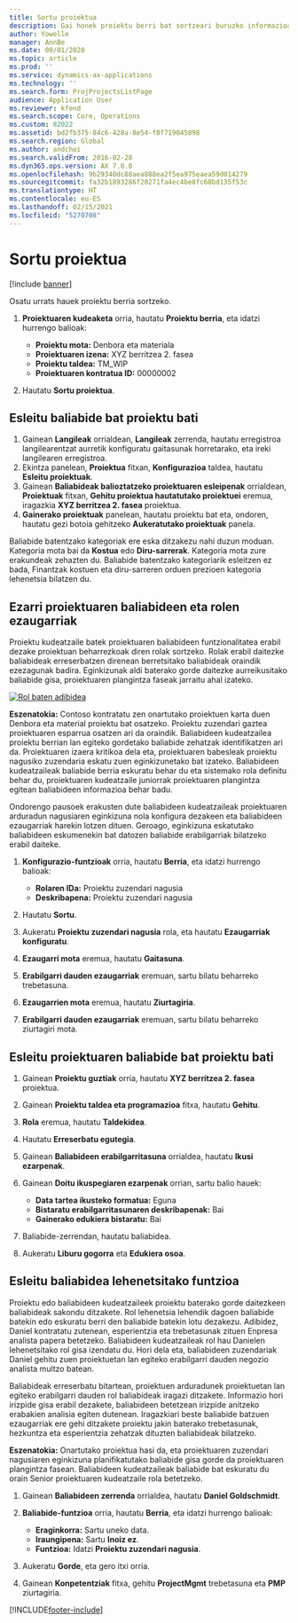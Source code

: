 ```yaml
---
title: Sortu proiektua
description: Gai honek proiektu berri bat sortzeari buruzko informazioa ematen du.
author: Yowelle
manager: AnnBe
ms.date: 09/01/2020
ms.topic: article
ms.prod: ''
ms.service: dynamics-ax-applications
ms.technology: ''
ms.search.form: ProjProjectsListPage
audience: Application User
ms.reviewer: kfend
ms.search.scope: Core, Operations
ms.custom: 82022
ms.assetid: bd2fb375-84c6-428a-8e54-f0f719045898
ms.search.region: Global
ms.author: andchoi
ms.search.validFrom: 2016-02-28
ms.dyn365.ops.version: AX 7.0.0
ms.openlocfilehash: 9b29340dc88aea888ea2f5ea975eaea59d014279
ms.sourcegitcommit: fa32b1893286f20271fa4ec4be8fc68bd135f53c
ms.translationtype: HT
ms.contentlocale: eu-ES
ms.lasthandoff: 02/15/2021
ms.locfileid: "5270708"
---
```

# <a name="create-a-new-project"></a>Sortu proiektua

[!include [banner](../includes/banner.md)]

Osatu urrats hauek proiektu berria sortzeko.

1. **Proiektuaren kudeaketa** orria, hautatu **Proiektu berria**, eta idatzi hurrengo balioak:

    - **Proiektu mota:** Denbora eta materiala
    - **Proiektuaren izena:** XYZ berritzea 2. fasea
    - **Proiektu taldea:** TM\_WIP
    - **Proiektuaren kontratua ID:** 00000002

2. Hautatu **Sortu proiektua**.

## <a name="assign-a-resource-to-a-project"></a>Esleitu baliabide bat proiektu bati

1. Gainean **Langileak** orrialdean, **Langileak** zerrenda, hautatu erregistroa langilearentzat aurretik konfiguratu gaitasunak horretarako, eta ireki langilearen erregistroa.
2. Ekintza panelean, **Proiektua** fitxan, **Konfigurazioa** taldea, hautatu **Esleitu proiektuak**.
3. Gainean **Baliabideak balioztatzeko proiektuaren esleipenak** orrialdean, **Proiektuak** fitxan, **Gehitu proiektua hautatutako proiektuei** eremua, iragazkia **XYZ berritzea 2. fasea** proiektua.
4. **Gainerako proiektuak** panelean, hautatu proiektu bat eta, ondoren, hautatu gezi botoia gehitzeko **Aukeratutako proiektuak** panela.

Baliabide batentzako kategoriak ere eska ditzakezu nahi duzun moduan. Kategoria mota bai da **Kostua** edo **Diru-sarrerak**. Kategoria mota zure erakundeak zehazten du. Baliabide batentzako kategoriarik esleitzen ez bada, Finantzak kostuen eta diru-sarreren orduen prezioen kategoria lehenetsia bilatzen du.

## <a name="set-up-project-resource-and-role-characteristics"></a>Ezarri proiektuaren baliabideen eta rolen ezaugarriak

Proiektu kudeatzaile batek proiektuaren baliabideen funtzionalitatea erabil dezake proiektuan beharrezkoak diren rolak sortzeko. Rolak erabil daitezke baliabideak erreserbatzen direnean berretsitako baliabideak oraindik ezezagunak badira. Eginkizunak aldi baterako gorde daitezke aurreikusitako baliabide gisa, proiektuaren plangintza faseak jarraitu ahal izateko.

[![Rol baten adibidea](./media/projectresourcing05.jpg)](./media/projectresourcing05.jpg) 

**Eszenatokia:** Contoso kontratatu zen onartutako proiektuen karta duen Denbora eta material proiektu bat osatzeko. Proiektu zuzendari gaztea proiektuaren esparrua osatzen ari da oraindik. Baliabideen kudeatzailea proiektu berrian lan egiteko gordetako baliabide zehatzak identifikatzen ari da. Proiektuaren izaera kritikoa dela eta, proiektuaren babesleak proiektu nagusiko zuzendaria eskatu zuen eginkizunetako bat izateko. Baliabideen kudeatzaileak baliabide berria eskuratu behar du eta sistemako rola definitu behar du, proiektuaren kudeatzaile juniorrak proiektuaren plangintza egitean baliabideen informazioa behar badu.

Ondorengo pausoek erakusten dute baliabideen kudeatzaileak proiektuaren arduradun nagusiaren eginkizuna nola konfigura dezakeen eta baliabideen ezaugarriak harekin lotzen dituen. Geroago, eginkizuna eskatutako baliabideen eskumenekin bat datozen baliabide erabilgarriak bilatzeko erabil daiteke.

1. **Konfigurazio-funtzioak** orria, hautatu **Berria**, eta idatzi hurrengo balioak:

    - **Rolaren IDa:** Proiektu zuzendari nagusia
    - **Deskribapena:** Proiektu zuzendari nagusia

2. Hautatu **Sortu**.
3. Aukeratu **Proiektu zuzendari nagusia** rola, eta hautatu **Ezaugarriak konfiguratu**.
4. **Ezaugarri mota** eremua, hautatu **Gaitasuna**.
5. **Erabilgarri dauden ezaugarriak** eremuan, sartu bilatu beharreko trebetasuna.
6. **Ezaugarrien mota** eremua, hautatu **Ziurtagiria**.
7. **Erabilgarri dauden ezaugarriak** eremuan, sartu bilatu beharreko ziurtagiri mota.

## <a name="assign-a-project-resource-to-a-project"></a>Esleitu proiektuaren baliabide bat proiektu bati

1. Gainean **Proiektu guztiak** orria, hautatu **XYZ berritzea 2. fasea** proiektua.
2. Gainean **Proiektu taldea eta programazioa** fitxa, hautatu **Gehitu**.
3. **Rola** eremua, hautatu **Taldekidea**.
4. Hautatu **Erreserbatu egutegia**.
5. Gainean **Baliabideen erabilgarritasuna** orrialdea, hautatu **Ikusi ezarpenak**.
6. Gainean **Doitu ikuspegiaren ezarpenak** orrian, sartu balio hauek:

    - **Data tartea ikusteko formatua:** Eguna
    - **Bistaratu erabilgarritasunaren deskribapenak:** Bai
    - **Gainerako edukiera bistaratu:** Bai

7. Baliabide-zerrendan, hautatu baliabidea.
8. Aukeratu **Liburu gogorra** eta **Edukiera osoa**.

## <a name="assign-a-resource-to-a-default-role"></a>Esleitu baliabidea lehenetsitako funtzioa

Proiektu edo baliabideen kudeatzaileek proiektu baterako gorde daitezkeen baliabideak sakondu ditzakete. Rol lehenetsia lehendik dagoen baliabide batekin edo eskuratu berri den baliabide batekin lotu dezakezu. Adibidez, Daniel kontratatu zutenean, esperientzia eta trebetasunak zituen Enpresa analista papera betetzeko. Baliabideen kudeatzaileak rol hau Danielen lehenetsitako rol gisa izendatu du. Hori dela eta, baliabideen zuzendariak Daniel gehitu zuen proiektuetan lan egiteko erabilgarri dauden negozio analista multzo batean.

Baliabideak erreserbatu bitartean, proiektuen arduradunek proiektuetan lan egiteko erabilgarri dauden rol baliabideak iragazi ditzakete. Informazio hori irizpide gisa erabil dezakete, baliabideen betetzean irizpide anitzeko erabakien analisia egiten dutenean. Iragazkiari beste baliabide batzuen ezaugarriak ere gehi ditzakete proiektu jakin baterako trebetasunak, hezkuntza eta esperientzia zehatzak dituzten baliabideak bilatzeko.

**Eszenatokia:** Onartutako proiektua hasi da, eta proiektuaren zuzendari nagusiaren eginkizuna planifikatutako baliabide gisa gorde da proiektuaren plangintza fasean. Baliabideen kudeatzaileak baliabide bat eskuratu du orain Senior proiektuaren kudeatzaile rola betetzeko.

1. Gainean **Baliabideen zerrenda** orrialdea, hautatu **Daniel Goldschmidt**.
2. **Baliabide-funtzioa** orria, hautatu **Berria**, eta idatzi hurrengo balioak:

    - **Eraginkorra:** Sartu uneko data.
    - **Iraungipena:** Sartu **Inoiz ez**.
    - **Funtzioa:** Idatzi **Proiektu zuzendari nagusia**.

3. Aukeratu **Gorde**, eta gero itxi orria.
4. Gainean **Konpetentziak** fitxa, gehitu **ProjectMgmt** trebetasuna eta **PMP** ziurtagiria.


[!INCLUDE[footer-include](../includes/footer-banner.md)]
